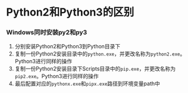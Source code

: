 # Python2和Python3的区别

### Windows同时安装py2和py3

1. 分别安装Python2和Python3到Python目录下
2. 复制一份Python2安装目录中的`python.exe`，并更改名称为`python2.exe`。Python3进行同样的操作
3. 复制一份Python2安装目录下Scripts目录中的`pip.exe`，并更改名称为`pip2.exe`。Python3进行同样的操作
4. 最后配置对应的`pythonx.exe`和`pipx.exe`路径到环境变量path中